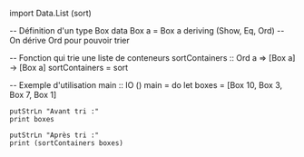 import Data.List (sort)

-- Définition d'un type Box
data Box a = Box a
    deriving (Show, Eq, Ord)  -- On dérive Ord pour pouvoir trier

-- Fonction qui trie une liste de conteneurs
sortContainers :: Ord a => [Box a] -> [Box a]
sortContainers = sort

-- Exemple d'utilisation
main :: IO ()
main = do
    let boxes = [Box 10, Box 3, Box 7, Box 1]
    
    putStrLn "Avant tri :"
    print boxes
    
    putStrLn "Après tri :"
    print (sortContainers boxes)
